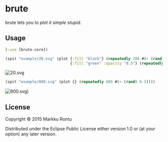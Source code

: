 # brute

brute lets you to *plot it simple stupid*.

## Usage

```clj
(:use [brute.core])
```

```clj
(spit "example/20.svg" (plot {:fill "black"} (repeatedly 200 #(- (rand) 0.5))
                             {:fill "green" :opacity "0.5"} (repeatedly 20 #(- (rand) 0.5))))
```

![20.svg](https://rawgit.com/Macroz/brute/master/example/20.svg)

```clj
(spit "example/800.svg" (plot {} (repeatedly 800 #(- (rand) 0.5))))
```

![800.svg](https://rawgit.com/Macroz/brute/master/example/800.svg))

## License

Copyright © 2015 Markku Rontu

Distributed under the Eclipse Public License either version 1.0 or (at your option) any later version.

